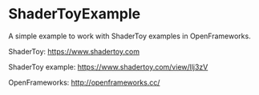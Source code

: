 # ShaderToyExample

A simple example to work with ShaderToy examples in OpenFrameworks.


ShaderToy: https://www.shadertoy.com

ShaderToy example: https://www.shadertoy.com/view/llj3zV

OpenFrameworks: http://openframeworks.cc/



